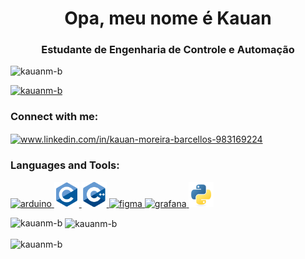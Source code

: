 <h1 align="center">Opa, meu nome é Kauan</h1>
<h3 align="center">Estudante de Engenharia de Controle e Automação</h3>

<p align="left"> <img src="https://komarev.com/ghpvc/?username=kauanm-b&label=Profile%20views&color=0e75b6&style=flat" alt="kauanm-b" /> </p>

<p align="left"> <a href="https://github.com/ryo-ma/github-profile-trophy"><img src="https://github-profile-trophy.vercel.app/?username=kauanm-b" alt="kauanm-b" /></a> </p>

<h3 align="left">Connect with me:</h3>
<p align="left">
<a href="https://linkedin.com/in/www.linkedin.com/in/kauan-moreira-barcellos-983169224" target="blank"><img align="center" src="https://raw.githubusercontent.com/rahuldkjain/github-profile-readme-generator/master/src/images/icons/Social/linked-in-alt.svg" alt="www.linkedin.com/in/kauan-moreira-barcellos-983169224" height="30" width="40" /></a>
</p>

<h3 align="left">Languages and Tools:</h3>
<p align="left"> <a href="https://www.arduino.cc/" target="_blank" rel="noreferrer"> <img src="https://cdn.worldvectorlogo.com/logos/arduino-1.svg" alt="arduino" width="40" height="40"/> </a> <a href="https://www.cprogramming.com/" target="_blank" rel="noreferrer"> <img src="https://raw.githubusercontent.com/devicons/devicon/master/icons/c/c-original.svg" alt="c" width="40" height="40"/> </a> <a href="https://www.w3schools.com/cpp/" target="_blank" rel="noreferrer"> <img src="https://raw.githubusercontent.com/devicons/devicon/master/icons/cplusplus/cplusplus-original.svg" alt="cplusplus" width="40" height="40"/> </a> <a href="https://www.figma.com/" target="_blank" rel="noreferrer"> <img src="https://www.vectorlogo.zone/logos/figma/figma-icon.svg" alt="figma" width="40" height="40"/> </a> <a href="https://grafana.com" target="_blank" rel="noreferrer"> <img src="https://www.vectorlogo.zone/logos/grafana/grafana-icon.svg" alt="grafana" width="40" height="40"/> </a> <a href="https://www.python.org" target="_blank" rel="noreferrer"> <img src="https://raw.githubusercontent.com/devicons/devicon/master/icons/python/python-original.svg" alt="python" width="40" height="40"/> </a> </p>

<p><img align="left" src="https://github-readme-stats.vercel.app/api/top-langs?username=kauanm-b&show_icons=true&locale=en&layout=compact" alt="kauanm-b" /></p>

<p>&nbsp;<img align="center" src="https://github-readme-stats.vercel.app/api?username=kauanm-b&show_icons=true&locale=en" alt="kauanm-b" /></p>

<p><img align="center" src="https://github-readme-streak-stats.herokuapp.com/?user=kauanm-b&" alt="kauanm-b" /></p>
